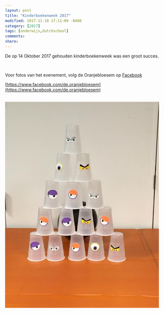 ```yaml
---
layout: post
title: "Kinderboekenweek 2017"
modified: 2017-11-10 17:11:09 -0400
category: [2017]
tags: [onderwijs,dutchschool]
comments: 
share: 
---
```


De op 14 Oktober 2017 gehouden kinderboekenweek was een groot succes.

<br/>

Voor fotos van het evenement, volg de Oranjebloesem op [Facebook](https://www.facebook.com/de.oranjebloesem)

[https://www.facebook.com/de.oranjebloesem](https://www.facebook.com/de.oranjebloesem)


<br/>
<img src="/images/kinderboekenweek-1.jpg">

